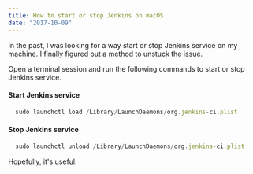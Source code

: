 ```yaml
---
title: How to start or stop Jenkins on macOS
date: "2017-10-09"
---
```


In the past, I was looking for a way start or stop Jenkins service on my machine. I finally figured out a method to unstuck the issue.

Open a terminal session and run the following commands to start or stop Jenkins service.

#### Start Jenkins service
  ```jsx
    sudo launchctl load /Library/LaunchDaemons/org.jenkins-ci.plist
  ```

#### Stop Jenkins service
  ```jsx
    sudo launchctl unload /Library/LaunchDaemons/org.jenkins-ci.plist
  ```

Hopefully, it's useful.

